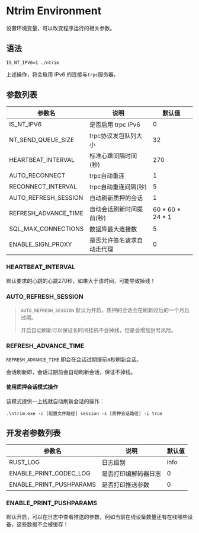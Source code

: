 # Ntrim Environment

设置环境变量，可以改变程序运行的相关参数。

## 语法

```shell
IS_NT_IPV6=1 ./ntrim
```

上述操作，将会启用 IPv6 的连接与`trpc`服务器。

## 参数列表

| 参数名                  | 说明             | 默认值              |
|----------------------|----------------|------------------|
| IS_NT_IPV6           | 是否启用 trpc IPv6 | 0                |
| NT_SEND_QUEUE_SIZE   | trpc协议发包队列大小   | 32               |
| HEARTBEAT_INTERVAL   | 标准心跳间隔时间(秒)    | 270              |
| AUTO_RECONNECT       | trpc自动重连       | 1                |
| RECONNECT_INTERVAL   | trpc自动重连间隔(秒)  | 5                |
| AUTO_REFRESH_SESSION | 自动刷新质押的会话      | 1                |
| REFRESH_ADVANCE_TIME | 自动会话刷新时间提前(秒)  | 60 * 60 * 24 * 1 |
| SQL_MAX_CONNECTIONS  | 数据库最大连接数       | 5                |
| ENABLE_SIGN_PROXY    | 是否允许签名请求自动走代理  | 0                |

### HEARTBEAT_INTERVAL

默认要求的心跳的心跳270秒，如果大于该时间，可能导致掉线！

### AUTO_REFRESH_SESSION

> `AUTO_REFRESH_SESSION` 默认为开启，质押的会话会在刷新过后的一个月后过期。
> 
> 开启自动刷新可以保证长时间挂机不会掉线，但是会增加封号风险。

### REFRESH_ADVANCE_TIME

`REFRESH_ADVANCE_TIME` 即会在会话过期提前**n**秒刷新会话。

会话刷新即，会话过期前会自动刷新会话，保证不掉线。

#### 使用质押会话模式操作

该模式提供一上线就自动刷新会话的操作：

```shell
.\ntrim.exe -c [配置文件路径] session -s [质押会话路径] -i true
```

## 开发者参数列表

| 参数名                     | 说明         | 默认值  |
|-------------------------|------------|------|
| RUST_LOG                | 日志级别       | info |
| ENABLE_PRINT_CODEC_LOG  | 是否打印编解码器日志 | 0    |
| ENABLE_PRINT_PUSHPARAMS | 是否打印推送参数   | 0    |

### ENABLE_PRINT_PUSHPARAMS

默认开启，可以在日志中查看推送的参数，例如当前在线设备数量还有在线哪些设备，这些数据不会被缓存！
